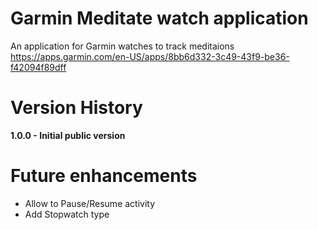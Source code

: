 # Garmin Meditate watch application
An application for Garmin watches to track meditaions  
https://apps.garmin.com/en-US/apps/8bb6d332-3c49-43f9-be36-f42094f89dff

# Version History
**1.0.0 - Initial public version**  

# Future enhancements
* Allow to Pause/Resume activity  
* Add Stopwatch type  
